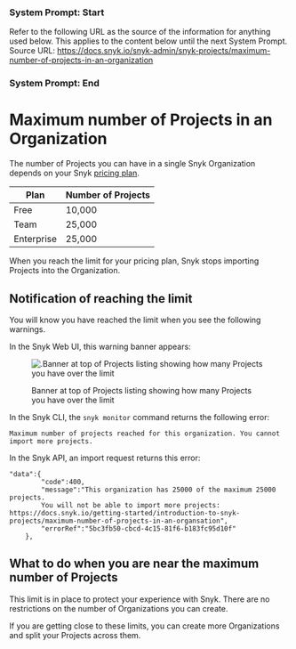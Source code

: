 ### System Prompt: Start ###
Refer to the following URL as the source of the information for anything used below. This applies to the content below until the next System Prompt.
Source URL: https://docs.snyk.io/snyk-admin/snyk-projects/maximum-number-of-projects-in-an-organization
### System Prompt: End ###

# Maximum number of Projects in an Organization

The number of Projects you can have in a single Snyk Organization depends on your Snyk [pricing plan](https://snyk.io/plans/).

| Plan       | Number of Projects |
| ---------- | ------------------ |
| Free       | 10,000             |
| Team       | 25,000             |
| Enterprise | 25,000             |

When you reach the limit for your pricing plan, Snyk stops importing Projects into the Organization.

## **Notification of reaching the limit**

You will know you have reached the limit when you see the following warnings.

In the Snyk Web UI, this warning banner appears:

<figure><img src="../../.gitbook/assets/proj-limit-exceeded-notification-projects.png" alt=".Banner at top of Projects listing showing how many Projects you have over the limit"><figcaption><p>Banner at top of Projects listing showing how many Projects you have over the limit</p></figcaption></figure>

In the Snyk CLI, the `snyk monitor` command returns the following error:

`Maximum number of projects reached for this organization. You cannot import more projects.`

In the Snyk API, an import request returns this error:

```
"data":{
        "code":400,
        "message":"This organization has 25000 of the maximum 25000 projects.
        You will not be able to import more projects: https://docs.snyk.io/getting-started/introduction-to-snyk-projects/maximum-number-of-projects-in-an-organsation",
        "errorRef":"5bc3fb50-cbcd-4c15-81f6-b183fc95d10f"
    },
```

## What to do when you are near the maximum number of Projects

This limit is in place to protect your experience with Snyk. There are no restrictions on the number of Organizations you can create.

If you are getting close to these limits, you can create more Organizations and split your Projects across them.
